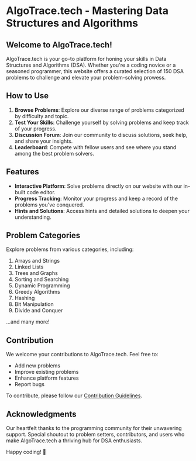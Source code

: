 # AlgoTrace.tech - Mastering Data Structures and Algorithms

## Welcome to AlgoTrace.tech!

AlgoTrace.tech is your go-to platform for honing your skills in Data Structures and Algorithms (DSA). Whether you're a coding novice or a seasoned programmer, this website offers a curated selection of 150 DSA problems to challenge and elevate your problem-solving prowess.

## How to Use

1. **Browse Problems**: Explore our diverse range of problems categorized by difficulty and topic.
2. **Test Your Skills**: Challenge yourself by solving problems and keep track of your progress.
3. **Discussion Forum**: Join our community to discuss solutions, seek help, and share your insights.
4. **Leaderboard**: Compete with fellow users and see where you stand among the best problem solvers.

## Features

- **Interactive Platform**: Solve problems directly on our website with our in-built code editor.
- **Progress Tracking**: Monitor your progress and keep a record of the problems you've conquered.
- **Hints and Solutions**: Access hints and detailed solutions to deepen your understanding.

## Problem Categories

Explore problems from various categories, including:

1. Arrays and Strings
2. Linked Lists
3. Trees and Graphs
4. Sorting and Searching
5. Dynamic Programming
6. Greedy Algorithms
7. Hashing
8. Bit Manipulation
9. Divide and Conquer

...and many more!

## Contribution

We welcome your contributions to AlgoTrace.tech. Feel free to:

- Add new problems
- Improve existing problems
- Enhance platform features
- Report bugs

To contribute, please follow our [Contribution Guidelines](CONTRIBUTING.md).

## Acknowledgments

Our heartfelt thanks to the programming community for their unwavering support. Special shoutout to problem setters, contributors, and users who make AlgoTrace.tech a thriving hub for DSA enthusiasts.

Happy coding! 🚀
